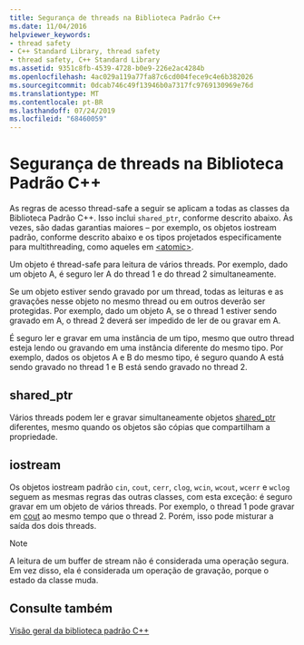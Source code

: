 ```yaml
---
title: Segurança de threads na Biblioteca Padrão C++
ms.date: 11/04/2016
helpviewer_keywords:
- thread safety
- C++ Standard Library, thread safety
- thread safety, C++ Standard Library
ms.assetid: 9351c8fb-4539-4728-b0e9-226e2ac4284b
ms.openlocfilehash: 4ac029a119a77fa87c6cd004fece9c4e6b382026
ms.sourcegitcommit: 0dcab746c49f13946b0a7317fc9769130969e76d
ms.translationtype: MT
ms.contentlocale: pt-BR
ms.lasthandoff: 07/24/2019
ms.locfileid: "68460059"
---
```

# <a name="thread-safety-in-the-c-standard-library"></a>Segurança de threads na Biblioteca Padrão C++

As regras de acesso thread-safe a seguir se aplicam a todas as classes da Biblioteca Padrão C++. Isso inclui `shared_ptr`, conforme descrito abaixo.  Às vezes, são dadas garantias maiores – por exemplo, os objetos iostream padrão, conforme descrito abaixo e os tipos projetados especificamente para multithreading, como aqueles em [\<atomic>](../standard-library/atomic.md).

Um objeto é thread-safe para leitura de vários threads. Por exemplo, dado um objeto A, é seguro ler A do thread 1 e do thread 2 simultaneamente.

Se um objeto estiver sendo gravado por um thread, todas as leituras e as gravações nesse objeto no mesmo thread ou em outros deverão ser protegidas. Por exemplo, dado um objeto A, se o thread 1 estiver sendo gravado em A, o thread 2 deverá ser impedido de ler de ou gravar em A.

É seguro ler e gravar em uma instância de um tipo, mesmo que outro thread esteja lendo ou gravando em uma instância diferente do mesmo tipo. Por exemplo, dados os objetos A e B do mesmo tipo, é seguro quando A está sendo gravado no thread 1 e B está sendo gravado no thread 2.

## <a name="sharedptr"></a>shared_ptr

Vários threads podem ler e gravar simultaneamente objetos [shared_ptr](../standard-library/shared-ptr-class.md) diferentes, mesmo quando os objetos são cópias que compartilham a propriedade.

## <a name="iostream"></a>iostream

Os objetos iostream padrão `cin`, `cout`, `cerr`, `clog`, `wcin`, `wcout`, `wcerr` e `wclog` seguem as mesmas regras das outras classes, com esta exceção: é seguro gravar em um objeto de vários threads. Por exemplo, o thread 1 pode gravar em [cout](../standard-library/iostream.md#cout) ao mesmo tempo que o thread 2. Porém, isso pode misturar a saída dos dois threads.

> [!NOTE]
> A leitura de um buffer de stream não é considerada uma operação segura. Em vez disso, ela é considerada um operação de gravação, porque o estado da classe muda.

## <a name="see-also"></a>Consulte também

[Visão geral da biblioteca padrão C++](../standard-library/cpp-standard-library-overview.md)
